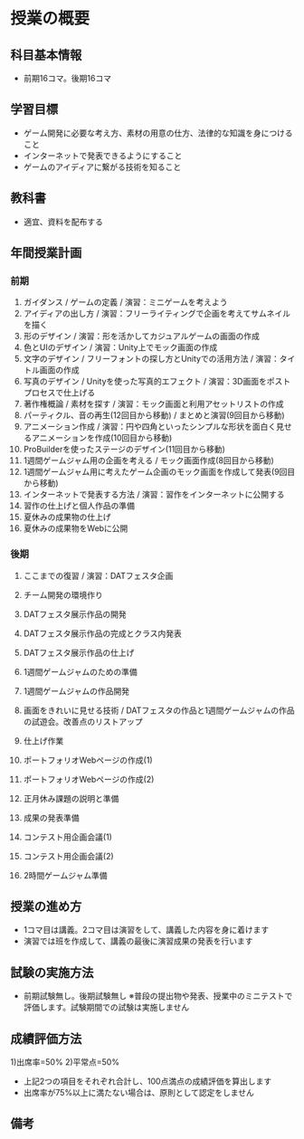 #	授業の概要

## 科目基本情報
- 前期16コマ。後期16コマ

## 学習目標
- ゲーム開発に必要な考え方、素材の用意の仕方、法律的な知識を身につけること
- インターネットで発表できるようにすること
- ゲームのアイディアに繋がる技術を知ること

## 教科書
- 適宜、資料を配布する

## 年間授業計画
### 前期
1. ガイダンス / ゲームの定義 / 演習：ミニゲームを考えよう
2. アイディアの出し方 / 演習：フリーライティングで企画を考えてサムネイルを描く
3. 形のデザイン / 演習：形を活かしてカジュアルゲームの画面の作成
4. 色とUIのデザイン / 演習：Unity上でモック画面の作成
5. 文字のデザイン / フリーフォントの探し方とUnityでの活用方法 / 演習：タイトル画面の作成
6. 写真のデザイン / Unityを使った写真的エフェクト / 演習：3D画面をポストプロセスで仕上げる
7. 著作権概論 / 素材を探す / 演習：モック画面と利用アセットリストの作成
8. パーティクル、音の再生(12回目から移動) / まとめと演習(9回目から移動)
9. アニメーション作成 / 演習：円や四角といったシンプルな形状を面白く見せるアニメーションを作成(10回目から移動)
10. ProBuilderを使ったステージのデザイン(11回目から移動)
11. 1週間ゲームジャム用の企画を考える / モック画面作成(8回目から移動)
12. 1週間ゲームジャム用に考えたゲーム企画のモック画面を作成して発表(9回目から移動)
13. インターネットで発表する方法 / 演習：習作をインターネットに公開する
14. 習作の仕上げと個人作品の準備
15. 夏休みの成果物の仕上げ
16. 夏休みの成果物をWebに公開

### 後期
1. ここまでの復習 / 演習：DATフェスタ企画
2. チーム開発の環境作り
3. DATフェスタ展示作品の開発
4. DATフェスタ展示作品の完成とクラス内発表
5. DATフェスタ展示作品の仕上げ
6. 1週間ゲームジャムのための準備
7. 1週間ゲームジャムの作品開発
8. 画面をきれいに見せる技術 / DATフェスタの作品と1週間ゲームジャムの作品の試遊会。改善点のリストアップ
9. 仕上げ作業
10. ポートフォリオWebページの作成(1)
11. ポートフォリオWebページの作成(2)
12. 正月休み課題の説明と準備

13. 成果の発表準備
14. コンテスト用企画会議(1)
15. コンテスト用企画会議(2)
16. 2時間ゲームジャム準備

## 授業の進め方
- 1コマ目は講義。2コマ目は演習をして、講義した内容を身に着けます
- 演習では班を作成して、講義の最後に演習成果の発表を行います

## 試験の実施方法
- 前期試験無し。後期試験無し
※普段の提出物や発表、授業中のミニテストで評価します。試験期間での試験は実施しません

## 成績評価方法
1)出席率=50%
2)平常点=50%
- 上記2つの項目をそれぞれ合計し、100点満点の成績評価を算出します
- 出席率が75%以上に満たない場合は、原則として認定をしません

## 備考
